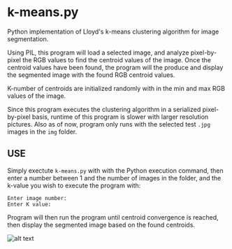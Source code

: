 # k-means.py
Python implementation of Lloyd's k-means clustering algorithm for image segmentation.

Using PIL, this program will load a selected image, and analyze pixel-by-pixel the RGB values to find the centroid values of the image. Once the centroid values have been found, the program will the produce and display the segmented image with the found RGB centroid values.

K-number of centroids are initialized randomly with in the min and max RGB values of the image.

Since this program executes the clustering algorithm in a serialized pixel-by-pixel basis, runtime of this program is slower with larger resolution pictures. Also as of now, program only runs with the selected test `.jpg` images in the `img` folder.

## USE

Simply exectute `k-means.py` with with the Python execution command, then enter a number between 1 and the number of images in the folder, and the k-value you wish to execute the program with:

```...>python k-means.py
Enter image number:
Enter K value:
```

Program will then run the program until centroid convergence is reached, then display the segmented image based on the found centroids.

![alt text](https://s4.postimg.org/77usarndp/k_means_image.png "k-means.py output image")